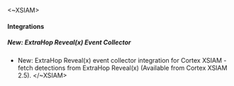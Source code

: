 <~XSIAM>
#### Integrations

##### New: ExtraHop Reveal(x) Event Collector
 - New: ExtraHop Reveal(x) event collector integration for Cortex XSIAM - fetch detections from ExtraHop Reveal(x) (Available from Cortex XSIAM 2.5).
</~XSIAM>
 
